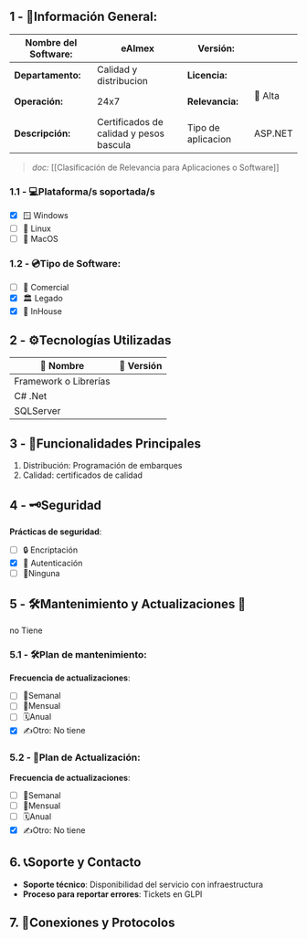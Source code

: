 ## **1 - 📓Información General:**

| **Nombre del Software:** | eAlmex                                  | **Versión:**       |                   |
| ------------------------ | --------------------------------------- | ------------------ | ----------------- |
| **Departamento:**        | Calidad y distribucion                  | **Licencia:**      |                   |
| **Operación:**           | 24x7                                    | **Relevancia:**    | 🔴 Alta  <br><br> |
| **Descripción:**         | Certificados de calidad y pesos bascula | Tipo de aplicacion | ASP.NET           |
> _doc:_ [[Clasificación de Relevancia para Aplicaciones o Software]]

### **1.1 - 💻Plataforma/s soportada/s**
- [x] 🪟 Windows 
- [ ] 🐧 Linux 
- [ ] 🍏 MacOS 

### **1.2 - 💿Tipo de Software:**
- [ ] 💼 Comercial 
- [x] 🏛️ Legado 
- [x] 🏢 InHouse 

## **2 - ⚙️Tecnologías Utilizadas**

| 📝 Nombre             | 🔢 Versión |
| --------------------- | ---------- |
| Framework o Librerías |            |
| C# .Net               |            |
| SQLServer             |            |


## **3 - 📃Funcionalidades Principales**
1. Distribución: Programación de embarques
2. Calidad: certificados de calidad
## 4 - 🗝️Seguridad
**Prácticas de seguridad**:
- [ ] 🔒 Encriptación
- [x] 🔑 Autenticación 
- [ ] 🚫Ninguna 
## **5 - 🛠️Mantenimiento y Actualizaciones 🔁**
no Tiene
### **5.1 - 🛠️Plan de mantenimiento:** 
**Frecuencia de actualizaciones**:
- [ ] 🔄Semanal 
- [ ] 📅Mensual 
- [ ] 🗓️Anual 
- [x] ✍️Otro: No tiene
### **5.2 - 🔁Plan de Actualización:** 
**Frecuencia de actualizaciones**:
- [ ] 🔄Semanal 
- [ ] 📅Mensual 
- [ ] 🗓️Anual 
- [x] ✍️Otro: No tiene

## 6. 📞Soporte y Contacto
- **Soporte técnico**: Disponibilidad del servicio con infraestructura
- **Proceso para reportar errores**: Tickets en GLPI

## 7. 🛜Conexiones y Protocolos




